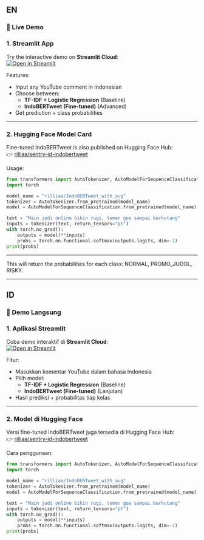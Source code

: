 ## EN
### 🚀 Live Demo

### 1. Streamlit App
Try the interactive demo on **Streamlit Cloud**:  
[![Open in Streamlit](https://static.streamlit.io/badges/streamlit_badge_black_white.svg)](https://sentry-id-ww5vv8cgu4cfmbudssbdeg.streamlit.app/)

Features:
- Input any YouTube comment in Indonesian
- Choose between:
  - **TF-IDF + Logistic Regression** (Baseline)
  - **IndoBERTweet (Fine-tuned)** (Advanced)
- Get prediction + class probabilities

---

### 2. Hugging Face Model Card
Fine-tuned IndoBERTweet is also published on Hugging Face Hub:  
👉 [rilliaa/sentry-id-indobertweet](https://huggingface.co/rilliaa/IndoBERTweet_with_aug)

Usage:
```python
from transformers import AutoTokenizer, AutoModelForSequenceClassification
import torch

model_name = "rilliaa/IndoBERTweet_with_aug"
tokenizer = AutoTokenizer.from_pretrained(model_name)
model = AutoModelForSequenceClassification.from_pretrained(model_name)

text = "Main judi online bikin rugi, temen gue sampai berhutang"
inputs = tokenizer(text, return_tensors="pt")
with torch.no_grad():
    outputs = model(**inputs)
    probs = torch.nn.functional.softmax(outputs.logits, dim=-1)
print(probs)
```
---

This will return the probabilities for each class: NORMAL, PROMO_JUDOL, RISKY.

---
## ID
### 🚀 Demo Langsung

### 1. Aplikasi Streamlit
Coba demo interaktif di **Streamlit Cloud**:  
[![Open in Streamlit](https://static.streamlit.io/badges/streamlit_badge_black_white.svg)](https://sentry-id-ww5vv8cgu4cfmbudssbdeg.streamlit.app/)

Fitur:
- Masukkan komentar YouTube dalam bahasa Indonesia
- Pilih model:
  - **TF-IDF + Logistic Regression** (Baseline)
  - **IndoBERTweet (Fine-tuned)** (Lanjutan)
- Hasil prediksi + probabilitas tiap kelas

---

### 2. Model di Hugging Face
Versi fine-tuned IndoBERTweet juga tersedia di Hugging Face Hub:  
👉 [rilliaa/sentry-id-indobertweet](https://huggingface.co/rilliaa/IndoBERTweet_with_aug)

Cara penggunaan:
```python
from transformers import AutoTokenizer, AutoModelForSequenceClassification
import torch

model_name = "rilliaa/IndoBERTweet_with_aug"
tokenizer = AutoTokenizer.from_pretrained(model_name)
model = AutoModelForSequenceClassification.from_pretrained(model_name)

text = "Main judi online bikin rugi, temen gue sampai berhutang"
inputs = tokenizer(text, return_tensors="pt")
with torch.no_grad():
    outputs = model(**inputs)
    probs = torch.nn.functional.softmax(outputs.logits, dim=-1)
print(probs)

